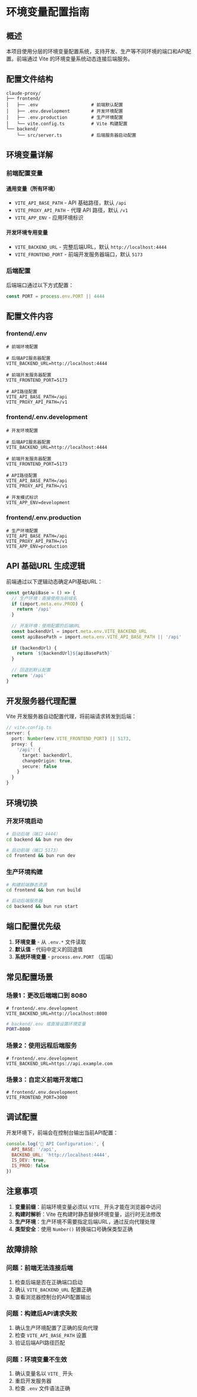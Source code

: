 # 环境变量配置指南

## 概述

本项目使用分层的环境变量配置系统，支持开发、生产等不同环境的端口和API配置。前端通过 Vite 的环境变量系统动态连接后端服务。

## 配置文件结构

```
claude-proxy/
├── frontend/
│   ├── .env                    # 前端默认配置
│   ├── .env.development        # 开发环境配置
│   ├── .env.production         # 生产环境配置
│   └── vite.config.ts          # Vite 构建配置
└── backend/
    └── src/server.ts           # 后端服务器启动配置
```

## 环境变量详解

### 前端配置变量

#### 通用变量（所有环境）
- `VITE_API_BASE_PATH` - API 基础路径，默认 `/api`
- `VITE_PROXY_API_PATH` - 代理 API 路径，默认 `/v1`
- `VITE_APP_ENV` - 应用环境标识

#### 开发环境专用变量
- `VITE_BACKEND_URL` - 完整后端URL，默认 `http://localhost:4444`
- `VITE_FRONTEND_PORT` - 前端开发服务器端口，默认 `5173`

### 后端配置

后端端口通过以下方式配置：
```typescript
const PORT = process.env.PORT || 4444
```

## 配置文件内容

### frontend/.env
```env
# 前端环境配置

# 后端API服务器配置
VITE_BACKEND_URL=http://localhost:4444

# 前端开发服务器配置
VITE_FRONTEND_PORT=5173

# API路径配置
VITE_API_BASE_PATH=/api
VITE_PROXY_API_PATH=/v1
```

### frontend/.env.development
```env
# 开发环境配置

# 后端API服务器配置
VITE_BACKEND_URL=http://localhost:4444

# 前端开发服务器配置  
VITE_FRONTEND_PORT=5173

# API路径配置
VITE_API_BASE_PATH=/api
VITE_PROXY_API_PATH=/v1

# 开发模式标识
VITE_APP_ENV=development
```

### frontend/.env.production
```env
# 生产环境配置
VITE_API_BASE_PATH=/api
VITE_PROXY_API_PATH=/v1
VITE_APP_ENV=production
```

## API 基础URL 生成逻辑

前端通过以下逻辑动态确定API基础URL：

```typescript
const getApiBase = () => {
  // 生产环境：直接使用当前域名
  if (import.meta.env.PROD) {
    return '/api'
  }
  
  // 开发环境：使用配置的后端URL
  const backendUrl = import.meta.env.VITE_BACKEND_URL
  const apiBasePath = import.meta.env.VITE_API_BASE_PATH || '/api'
  
  if (backendUrl) {
    return `${backendUrl}${apiBasePath}`
  }
  
  // 回退到默认配置
  return '/api'
}
```

## 开发服务器代理配置

Vite 开发服务器自动配置代理，将前端请求转发到后端：

```typescript
// vite.config.ts
server: {
  port: Number(env.VITE_FRONTEND_PORT) || 5173,
  proxy: {
    '/api': {
      target: backendUrl,
      changeOrigin: true,
      secure: false
    }
  }
}
```

## 环境切换

### 开发环境启动
```bash
# 启动后端（端口 4444）
cd backend && bun run dev

# 启动前端（端口 5173）
cd frontend && bun run dev
```

### 生产环境构建
```bash
# 构建前端静态资源
cd frontend && bun run build

# 启动后端服务器
cd backend && bun run start
```

## 端口配置优先级

1. **环境变量** - 从 `.env.*` 文件读取
2. **默认值** - 代码中定义的回退值
3. **系统环境变量** - `process.env.PORT` （后端）

## 常见配置场景

### 场景1：更改后端端口到 8080
```env
# frontend/.env.development
VITE_BACKEND_URL=http://localhost:8080
```

```bash
# backend/.env 或直接设置环境变量
PORT=8080
```

### 场景2：使用远程后端服务
```env
# frontend/.env.development
VITE_BACKEND_URL=https://api.example.com
```

### 场景3：自定义前端开发端口
```env
# frontend/.env.development
VITE_FRONTEND_PORT=3000
```

## 调试配置

开发环境下，前端会在控制台输出当前API配置：

```javascript
console.log('🔗 API Configuration:', {
  API_BASE: '/api',
  BACKEND_URL: 'http://localhost:4444',
  IS_DEV: true,
  IS_PROD: false
})
```

## 注意事项

1. **变量前缀**：前端环境变量必须以 `VITE_` 开头才能在浏览器中访问
2. **构建时解析**：Vite 在构建时静态替换环境变量，运行时无法修改
3. **生产环境**：生产环境不需要指定后端URL，通过反向代理处理
4. **类型安全**：使用 `Number()` 转换端口号确保类型正确

## 故障排除

### 问题：前端无法连接后端
1. 检查后端是否在正确端口启动
2. 确认 `VITE_BACKEND_URL` 配置正确
3. 查看浏览器控制台的API配置输出

### 问题：构建后API请求失败
1. 确认生产环境配置了正确的反向代理
2. 检查 `VITE_API_BASE_PATH` 设置
3. 验证后端API路径匹配

### 问题：环境变量不生效
1. 确认变量名以 `VITE_` 开头
2. 重启开发服务器
3. 检查 `.env` 文件语法正确